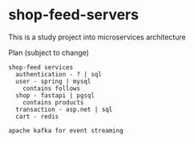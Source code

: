 # shop-feed-servers

This is a study project into microservices architecture

Plan (subject to change)
```
shop-feed services
  authentication - ? | sql
  user - spring | mysql
    contains follows
  shop - fastapi | pgsql
    contains products
  transaction - asp.net | sql
  cart - redis

apache kafka for event streaming
```
